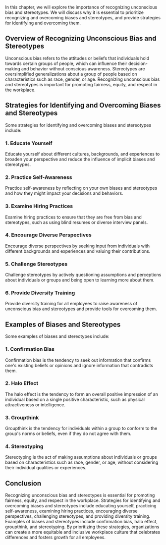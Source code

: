 
In this chapter, we will explore the importance of recognizing unconscious bias and stereotypes. We will discuss why it is essential to prioritize recognizing and overcoming biases and stereotypes, and provide strategies for identifying and overcoming them.

Overview of Recognizing Unconscious Bias and Stereotypes
--------------------------------------------------------

Unconscious bias refers to the attitudes or beliefs that individuals hold towards certain groups of people, which can influence their decision-making and behavior without conscious awareness. Stereotypes are oversimplified generalizations about a group of people based on characteristics such as race, gender, or age. Recognizing unconscious bias and stereotypes is important for promoting fairness, equity, and respect in the workplace.

Strategies for Identifying and Overcoming Biases and Stereotypes
----------------------------------------------------------------

Some strategies for identifying and overcoming biases and stereotypes include:

### 1. Educate Yourself

Educate yourself about different cultures, backgrounds, and experiences to broaden your perspective and reduce the influence of implicit biases and stereotypes.

### 2. Practice Self-Awareness

Practice self-awareness by reflecting on your own biases and stereotypes and how they might impact your decisions and behaviors.

### 3. Examine Hiring Practices

Examine hiring practices to ensure that they are free from bias and stereotypes, such as using blind resumes or diverse interview panels.

### 4. Encourage Diverse Perspectives

Encourage diverse perspectives by seeking input from individuals with different backgrounds and experiences and valuing their contributions.

### 5. Challenge Stereotypes

Challenge stereotypes by actively questioning assumptions and perceptions about individuals or groups and being open to learning more about them.

### 6. Provide Diversity Training

Provide diversity training for all employees to raise awareness of unconscious bias and stereotypes and provide tools for overcoming them.

Examples of Biases and Stereotypes
----------------------------------

Some examples of biases and stereotypes include:

### 1. Confirmation Bias

Confirmation bias is the tendency to seek out information that confirms one's existing beliefs or opinions and ignore information that contradicts them.

### 2. Halo Effect

The halo effect is the tendency to form an overall positive impression of an individual based on a single positive characteristic, such as physical attractiveness or intelligence.

### 3. Groupthink

Groupthink is the tendency for individuals within a group to conform to the group's norms or beliefs, even if they do not agree with them.

### 4. Stereotyping

Stereotyping is the act of making assumptions about individuals or groups based on characteristics such as race, gender, or age, without considering their individual qualities or experiences.

Conclusion
----------

Recognizing unconscious bias and stereotypes is essential for promoting fairness, equity, and respect in the workplace. Strategies for identifying and overcoming biases and stereotypes include educating yourself, practicing self-awareness, examining hiring practices, encouraging diverse perspectives, challenging stereotypes, and providing diversity training. Examples of biases and stereotypes include confirmation bias, halo effect, groupthink, and stereotyping. By prioritizing these strategies, organizations can create a more equitable and inclusive workplace culture that celebrates differences and fosters growth for all employees.
